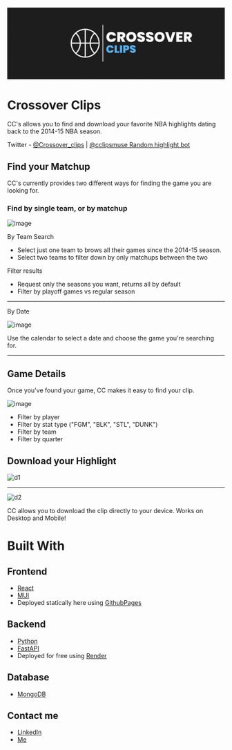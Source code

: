 
<a name="readme-top"></a>

  <a href="https://github.com/othneildrew/Best-README-Template">
    <img src="frontend/nba-frontend/src/static/cc2static.png" alt="Logo" >
  </a>

# Crossover Clips

CC's allows you to find and download your favorite NBA highlights dating back to the 2014-15 NBA season.

Twitter - [@Crossover_clips](https://twitter.com/crossover_clips) | [@cclipsmuse Random highlight bot](https://twitter.com/cclipsmuse)

## Find your Matchup

CC's currently provides two different ways for finding the game you are looking for.

### Find by single team, or by matchup
![image](https://github.com/sjdefran1/highlight_maker/assets/72476187/0de11649-dd13-4e89-b05c-3d63cc67c69b)

By Team Search

- Select just one team to brows all their games since the 2014-15 season.
- Select two teams to filter down by only matchups between the two

Filter results

- Request only the seasons you want, returns all by default
- Filter by playoff games vs regular season

---

By Date

![image](https://github.com/sjdefran1/highlight_maker/assets/72476187/83074cbb-1926-4d65-a1fc-11d03cc67ca1)

Use the calendar to select a date and choose the game you're searching for.


---

## Game Details

Once you've found your game, CC makes it easy to find your clip.

![image](https://github.com/sjdefran1/highlight_maker/assets/72476187/6097c624-6b91-4da2-854a-2129ef8f8436)


- Filter by player
- Filter by stat type ("FGM", "BLK", "STL", "DUNK")
- Filter by team
- Filter by quarter

## Download your Highlight
![d1](https://github.com/sjdefran1/highlight_maker/assets/72476187/d6db69f2-a9b2-4192-b469-2b90dce42f3b)

---

![d2](https://github.com/sjdefran1/highlight_maker/assets/72476187/7a423cab-4c78-4fec-ba96-4548aaaee825)

CC allows you to download the clip directly to your device. Works on Desktop and Mobile!



# Built With

## Frontend

- [React](https://react.dev/)
- [MUI](https://mui.com/)
- Deployed statically here using [GithubPages](https://pages.github.com/)

## Backend

- [Python](https://www.python.org/)
- [FastAPI](https://fastapi.tiangolo.com/)
- Deployed for free using [Render](https://render.com/)
  
## Database

- [MongoDB](https://www.mongodb.com/docs/)

## Contact me

- [LinkedIn](https://www.linkedin.com/in/sam-defrancisco-4373361b3/)
- [Me](https://sjdefran.com)
